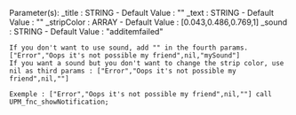 Parameter(s):
	_title 		: STRING - Default Value  : ""
	_text 		: STRING - Default Value  : ""
	_stripColor	: ARRAY  - Default Value  : [0.043,0.486,0.769,1]
	_sound 		: STRING - Default Value  : "additemfailed"

	If you don't want to use sound, add "" in the fourth params. ["Error","Oops it's not possible my friend",nil,"mySound"]
	If you want a sound but you don't want to change the strip color, use nil as third params : ["Error","Oops it's not possible my friend",nil,""]

	Exemple : ["Error","Oops it's not possible my friend",nil,""] call UPM_fnc_showNotification;
